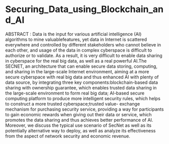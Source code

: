 # Securing_Data_using_Blockchain_and_AI
ABSTRACT :
Data is the input for various artificial intelligence (AI) algorithms to mine valuablefeatures, yet data in Internet is scattered everywhere and controlled by different stakeholders who cannot believe in each other, and usage of the data in complex cyberspace is difficult to authorize or to validate. As a result, it is very difficult to enable data sharing in cyberspace for the real big data, as well as a real powerful AI.The SECNET, an architecture that can enable secure data storing, computing, and sharing in the large-scale Internet environment, aiming at a more secure cyberspace with real big data and thus enhanced AI with plenty of data source, by integrating three key components:blockchain-based data sharing with ownership guarantee, which enables trusted data sharing in the large-scale environment to form real big data; AI-based secure computing platform to produce more intelligent security rules, which helps to construct a more trusted cyberspace;trusted value- exchange mechanism for purchasing security service, providing a way for participants to gain economic rewards when giving out their data or service, which promotes the data sharing and thus achieves better performance of AI. Moreover, we discuss the typical use scenario of SecNet as well as its potentially alternative way to deploy, as well as analyze its effectiveness from the aspect of network security and economic revenue.
